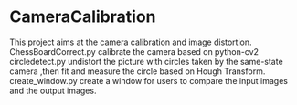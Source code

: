 # CameraCalibration
  This project aims at the camera calibration and image distortion.
  ChessBoardCorrect.py calibrate the camera based on python-cv2
  circledetect.py undistort the picture with circles taken by the same-state camera ,then fit and measure the circle based on Hough        Transform.
  create_window.py create a window for users to compare the input images and the output images.
